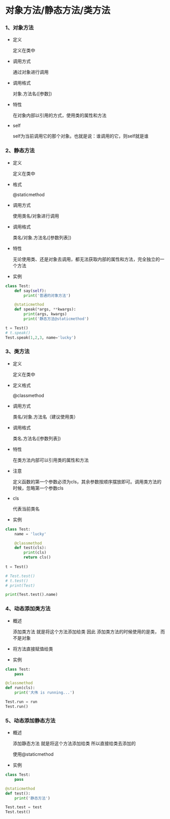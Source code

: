 # 对象方法/静态方法/类方法



### 1、对象方法

+ 定义

  定义在类中

+ 调用方式

  通过对象进行调用

+ 调用格式

  对象.方法名([参数])

+ 特性

  在对象内部以引用的方式，使用类的属性和方法

+ self

  self为当前调用它的那个对象。也就是说：谁调用的它，则self就是谁

### 2、静态方法

+ 定义

  定义在类中

+ 格式

  @staticmethod

+ 调用方式

  使用类名/对象进行调用

+ 调用格式

  类名/对象.方法名([参数列表])

+ 特性

  无论使用类、还是对象去调用，都无法获取内部的属性和方法，完全独立的一个方法

+ 实例

```python
class Test:
    def say(self):
        print('普通的对象方法')

    @staticmethod
    def speak(*args, **kwargs):
        print(args, kwargs)
        print('静态方法@staticmethod')

t = Test()
# t.speak()
Test.speak(1,2,3, name='lucky')
```



### 3、类方法

+ 定义

  定义在类中

+ 定义格式

  @classmethod

+ 调用方式

  类名/对象.方法名（建议使用类）

+ 调用格式

  类名.方法名([参数列表])

+ 特性

  在类方法内部可以引用类的属性和方法

+ 注意

  定义函数的第一个参数必须为cls，其余参数按顺序摆放即可。调用类方法的时候，忽略第一个参数cls

+ cls

  代表当前类名

+ 实例

```python
class Test:
    name = 'lucky'

    @classmethod
    def test(cls):
        print(cls)
        return cls()
    
t = Test()

# Test.test()
# t.test()
# print(Test)

print(Test.test().name)
```



### 4、动态添加类方法

+ 概述

  添加类方法  就是将这个方法添加给类  因此 添加类方法的时候使用的是类， 而不是对象

+ 将方法直接赋值给类

+ 实例

```python
class Test:
    pass

@classmethod
def run(cls):
	print('大伟 is running...')

Test.run = run
Test.run()
```



### 5、动态添加静态方法

+ 概述

  添加静态方法  就是将这个方法添加给类  所以直接给类去添加的

  使用@staticmethod 

+ 实例

```python
class Test:
    pass

@staticmethod
def test():
	print('静态方法')

Test.test = test
Test.test()
```


